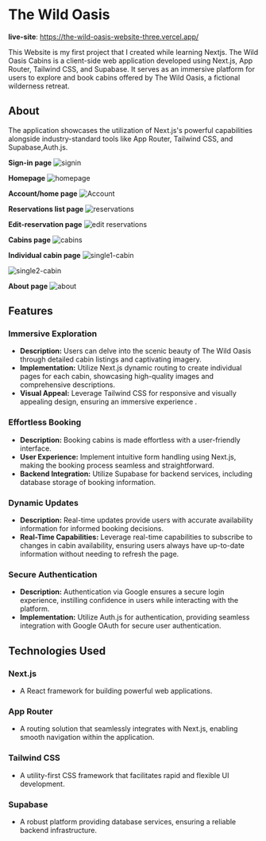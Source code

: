 

# The Wild Oasis 

**live-site**:
https://the-wild-oasis-website-three.vercel.app/

This Website is my first project that I created while learning Nextjs. The Wild Oasis Cabins is a client-side web application developed using Next.js, App Router, Tailwind CSS, and Supabase. It serves as an immersive platform for users to explore and book cabins offered by The Wild Oasis, a fictional wilderness retreat.

## About

The application showcases the utilization of Next.js's powerful capabilities alongside industry-standard tools like App Router, Tailwind CSS, and Supabase,Auth.js.

**Sign-in page**
![signin](https://github.com/Kamlesh718/the-wild-oasis-website/assets/91180891/b6e3bd3b-ef1a-44d5-8c15-12734b25f7de)

**Homepage**
![homepage](https://github.com/Kamlesh718/the-wild-oasis-website/assets/91180891/7d158de4-3b41-44eb-9119-3e15283300b7)

**Account/home page**
![Account](https://github.com/Kamlesh718/the-wild-oasis-website/assets/91180891/6d35486d-ea62-44ea-9b17-f3496a7cd979)

**Reservations list page**
![reservations](https://github.com/Kamlesh718/the-wild-oasis-website/assets/91180891/093e06f0-7a43-4207-bad8-b07861eaa979)

**Edit-reservation page**
![edit reservations](https://github.com/Kamlesh718/the-wild-oasis-website/assets/91180891/dfffc7eb-ee4b-45b6-a8e7-3f84c366eb27)

**Cabins page**
![cabins](https://github.com/Kamlesh718/the-wild-oasis-website/assets/91180891/0d80c541-e304-43f4-bda8-0d475531879d)

**Individual cabin page**
![single1-cabin](https://github.com/Kamlesh718/the-wild-oasis-website/assets/91180891/01e4b42a-7dd8-40fc-b0ac-4817c3d34ffa)

![single2-cabin](https://github.com/Kamlesh718/the-wild-oasis-website/assets/91180891/90b72ccf-37fc-44d6-a20f-ed387cd59196)

**About page**
![about](https://github.com/Kamlesh718/the-wild-oasis-website/assets/91180891/19830779-d0d3-4152-815e-87703ee56945)



## Features

### Immersive Exploration

- **Description:** Users can delve into the scenic beauty of The Wild Oasis through detailed cabin listings and captivating imagery.
- **Implementation:** Utilize Next.js dynamic routing to create individual pages for each cabin, showcasing high-quality images and comprehensive descriptions.
- **Visual Appeal:** Leverage Tailwind CSS for responsive and visually appealing design, ensuring an immersive experience .

### Effortless Booking

- **Description:** Booking cabins is made effortless with a user-friendly interface.
- **User Experience:** Implement intuitive form handling using Next.js, making the booking process seamless and straightforward.
- **Backend Integration:** Utilize Supabase for backend services, including database storage of booking information.

### Dynamic Updates

- **Description:** Real-time updates provide users with accurate availability information for informed booking decisions.
- **Real-Time Capabilities:** Leverage real-time capabilities to subscribe to changes in cabin availability, ensuring users always have up-to-date information without needing to refresh the page.

### Secure Authentication

- **Description:** Authentication via Google ensures a secure login experience, instilling confidence in users while interacting with the platform.
- **Implementation:** Utilize Auth.js for authentication, providing seamless integration with Google OAuth for secure user authentication.

## Technologies Used

### Next.js
- A React framework for building powerful web applications.

### App Router
- A routing solution that seamlessly integrates with Next.js, enabling smooth navigation within the application.

### Tailwind CSS
- A utility-first CSS framework that facilitates rapid and flexible UI development.

### Supabase
-  A robust platform providing database services, ensuring a reliable backend infrastructure.




